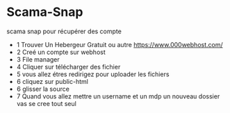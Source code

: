 # Scama-Snap
scama  snap pour récupérer des compte
- 1 Trouver Un Hebergeur Gratuit ou autre https://www.000webhost.com/
- 2 Creé un compte sur webhost
- 3 File manager 
- 4 Cliquer sur télécharger des fichier
- 5 vous allez étres redirigez pour uploader les fichiers 
- 6 cliquez sur public-html 
- 6 glisser la source 
- 7 Quand vous allez mettre un username et un mdp un nouveau dossier vas se cree tout seul
